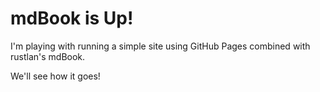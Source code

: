 # mdBook is Up!

I'm playing with running a simple site using GitHub Pages combined with rustlan's mdBook.

We'll see how it goes!
